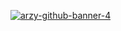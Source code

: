 [![arzy-github-banner-4](https://user-images.githubusercontent.com/75591341/122323462-1d5ee600-cef5-11eb-8eb6-6ae7ca4e3cc3.png)](https://www.geraldarzola.com/)





<!--
**geraldarzy/geraldarzy** is a ✨ _special_ ✨ repository because its `README.md` (this file) appears on your GitHub profile.

Here are some ideas to get you started:

- 🔭 I’m currently working on ...
- 🌱 I’m currently learning ...
- 👯 I’m looking to collaborate on ...
- 🤔 I’m looking for help with ...
- 💬 Ask me about ...
- 📫 How to reach me: ...
- 😄 Pronouns: ...
- ⚡ Fun fact: ...
-->
